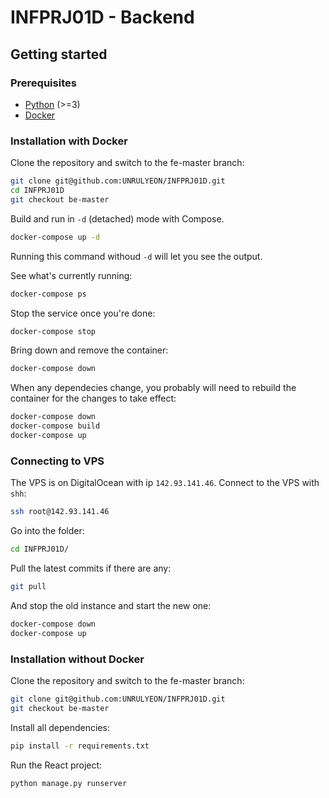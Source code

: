# INFPRJ01D - Backend

## Getting started

### Prerequisites

* [Python](https://nodejs.org/en/download/) (>=3)
* [Docker](https://www.docker.com/)

### Installation with Docker

Clone the repository and switch to the fe-master branch:

```bash
git clone git@github.com:UNRULYEON/INFPRJ01D.git
cd INFPRJ01D
git checkout be-master
```

Build and run in `-d` (detached) mode with Compose.

```bash
docker-compose up -d
```

Running this command withoud `-d` will let you see the output.

See what's currently running:

```bash
docker-compose ps
```

Stop the service once you're done:

```bash
docker-compose stop
```

Bring down and remove the container:

```bash
docker-compose down
```

When any dependecies change, you probably will need to rebuild the container
for the changes to take effect:

```bash
docker-compose down
docker-compose build
docker-compose up
```

### Connecting to VPS

The VPS is on DigitalOcean with ip ```142.93.141.46```. Connect to the VPS with ```shh```:

```bash
ssh root@142.93.141.46
```

Go into the folder:

```bash
cd INFPRJ01D/
```

Pull the latest commits if there are any:

```bash
git pull
```

And stop the old instance and start the new one:

```bash
docker-compose down
docker-compose up
```

### Installation without Docker

Clone the repository and switch to the fe-master branch:

```bash
git clone git@github.com:UNRULYEON/INFPRJ01D.git
git checkout be-master
```

Install all dependencies:

```bash
pip install -r requirements.txt
```

Run the React project:

```bash
python manage.py runserver
```